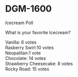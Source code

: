 # DGM-1600

Icecream Poll

What is your favorite Icecream?

Vanilla: 6 votes<br/>
Rasberry Swirl:10 votes<br/>
Neopalitan:1 vote<br/>
Chocolate: 14 votes<br/>
Strawberry Cheesecake: 8 votes<br/>
Rocky Road: 15 votes<br/>
